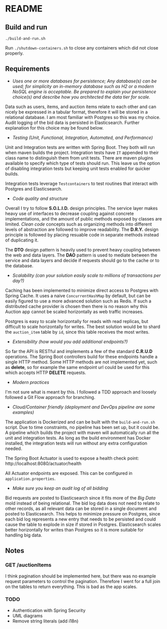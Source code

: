 # README

## Build and run

`./build-and-run.sh`

Run `./shutdown-containers.sh` to close any containers which did not close
properly.

## Requirements

* *Uses one or more databases for persistence; Any database(s) can be used; for simplicity an in-memory database such
  as H2 or a modern NoSQL engine is acceptable. Be prepared to explain your persistence choice(s) and describe how
  you architected the data tier for scale.*

Data such as users, items, and auction items relate to each other and can
nicely be expressed in a tabular format, therefore it will be stored in a
relational database. I am most familiar with Postgres so this was my choice.
Audit logging of the bid data is persisted in Elasticsearch. Further
explanation for this choice may be found below.

* *Testing (Unit, Functional, Integration, Automated, and Performance)* 

Unit and Integration tests are written with Spring Boot. They both will run
when maven builds the project. Integration tests have `IT` appended to their 
class name to distinguish them from unit tests. There are maven plugins 
available to specify which type of tests should run. This leave us the
option of disabling integration tests but keeping unit tests enabled for
quicker builds.

Integration tests leverage `Testcontainers` to test routines that interact
with Postgres and Elasticsearch.

* *Code quality and structure*

Overall I try to follow **S.O.L.I.D.** design principles. The service layer
makes heavy use of interfaces to decrease coupling against concrete
implementations, and the amount of public methods exposed by classes are
limited. *Clean code* concepts such as organizing methods into different
levels of abstraction are followed to improve readability. The **D.R.Y.** design
principle is followed by placing resuable code in separate methods instead
of duplicating it.

The **DTO** design pattern is heavily used to prevent heavy coupling between
the web and data layers. The **DAO** pattern is used to mediate between
the service and data layers and decide if requests should go to the cache
or to the database.

* *Scalability (can your solution easily scale to millions of 
transactions per day?)*

Caching has been implemented to minimize direct access to Postgres with 
Spring Cache. It uses a naive `ConcurrentHashMap` by default, but can be
easily figured to use a more advanced solution such as Redis. If such a
distributed cache provider is chosen then there is no reason why this Auction
app cannot be scaled horizontally as web traffic increases.

Postgres is easy to scale horizontally for reads with read replicas, but
difficult to scale horizontally for writes. The best solution would be to
shard the `auction_item` table by `id`, since this table receives the most
writes.

* *Extensibility (how would you add additional endpoints?)*

So far the API is RESTful and implements a few of the standard **C.R.U.D**
operations. The Spring Boot controllers build for these endpoints handle
a single HTTP method. Some HTTP methods are not implemented yet, such as 
**delete**, so for example the same endpoint url could be used for this 
which accepts HTTP **DELETE** requests.

* *Modern practices*

I'm not sure what is meant by this. I followed a TDD approach and loosely
followed a Git Flow approach for branching.

* *Cloud/Container friendly (deployment and DevOps pipeline are some examples)*

The application is Dockerized and can be built with the 
`build-and-run.sh` script. Due to time constraints, no pipeline has been
set up, but it could be. A pipeline which builds the project with maven
will automatically run all the unit and integration tests. As long as the
build environment has Docker installed, the integration tests will run
without any extra configuration needed.

The Spring Boot Actuator is used to expose a health check point:
http://localhost:8080/actuator/health

All Actuator endpoints are exposed. This can be configured in
`application.properties`.

* *Make sure you keep an audit log of all bidding*

Bid requests are posted to Elasticsearch since it fits more of the 
*Big Data* mold instead of being relational. The bid log data does not need to relate to other records, as
all relevant data can be stored in a single document and posted to
Elasticsearch. This helps to minimize pressure on Postgres, since each
bid log represents a new entry that needs to be persisted and could cause
the table to explode in size if stored in Postgres. Elasticsearch scales
better horizontally for writes than Postgres so it is more suitable for
handling big data.

## Notes

### GET /auctionItems
I think pagination should be implemented here, but there was
no example request parameters to control the pagination. Therefore
I went for a full join on the tables to return everything. This is
bad as the app scales.

### TODO
* Authentication with Spring Security
* UML diagrams
* Remove string literals (add i18n)
